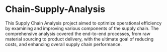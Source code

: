# Chain-Supply-Analysis
This Supply Chain Analysis project aimed to optimize operational efficiency by examining and improving various components of the supply chain. The comprehensive analysis covered the end-to-end processes, from raw material sourcing to product delivery, with the ultimate goal of reducing costs, and enhancing overall supply chain performance.
